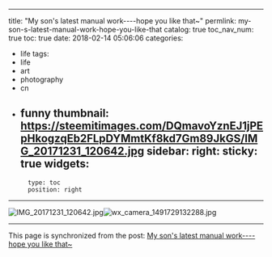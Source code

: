 
---
title: "My son's latest manual work----hope you like that~"
permlink: my-son-s-latest-manual-work-hope-you-like-that
catalog: true
toc_nav_num: true
toc: true
date: 2018-02-14 05:06:06
categories:
- life
tags:
- life
- art
- photography
- cn
- funny
thumbnail: https://steemitimages.com/DQmavoYznEJ1jPEpHkogzqEb2FLpDYMmtKf8kd7Gm89JkGS/IMG_20171231_120642.jpg
sidebar:
    right:
        sticky: true
widgets:
    -
        type: toc
        position: right
---


![IMG_20171231_120642.jpg](https://steemitimages.com/DQmavoYznEJ1jPEpHkogzqEb2FLpDYMmtKf8kd7Gm89JkGS/IMG_20171231_120642.jpg)![wx_camera_1491729132288.jpg](https://steemitimages.com/DQmNosg7d2L3py2pVCjVQDc9TUdcJyqgQzs63siquJCnoKX/wx_camera_1491729132288.jpg)

- - -

This page is synchronized from the post: [My son's latest manual work----hope you like that~](https://steemit.com/@andrewma/my-son-s-latest-manual-work-hope-you-like-that)
